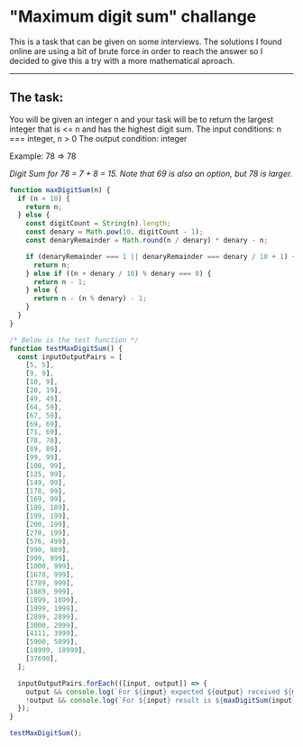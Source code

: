 # "Maximum digit sum" challange
This is a task that can be given on some interviews. The solutions I found online are using a bit of brute force in order to reach the answer so I decided to give this a try with a more mathematical aproach.

---

## The task:
You will be given an integer n and your task will be to return the largest integer that is <= n and has the highest digit sum.
The input conditions: n === integer, n > 0
The output condition: integer

Example: 78 => 78

_Digit Sum for 78 = 7 + 8 = 15. Note that 69 is also an option, but 78 is larger._

```javascript
function maxDigitSum(n) {
  if (n < 10) {
    return n;
  } else {
    const digitCount = String(n).length;
    const denary = Math.pow(10, digitCount - 1);
    const denaryRemainder = Math.round(n / denary) * denary - n;

    if (denaryRemainder === 1 || denaryRemainder === denary / 10 + 1) {
      return n;
    } else if ((n + denary / 10) % denary === 0) {
      return n - 1;
    } else {
      return n - (n % denary) - 1;
    }
  }
}

/* Below is the test function */
function testMaxDigitSum() {
  const inputOutputPairs = [
    [5, 5],
    [9, 9],
    [10, 9],
    [20, 19],
    [49, 49],
    [64, 59],
    [67, 59],
    [69, 69],
    [71, 69],
    [78, 78],
    [89, 89],
    [99, 99],
    [100, 99],
    [125, 99],
    [149, 99],
    [178, 99],
    [169, 99],
    [189, 189],
    [199, 199],
    [200, 199],
    [270, 199],
    [576, 499],
    [990, 989],
    [999, 999],
    [1000, 999],
    [1678, 999],
    [1789, 999],
    [1889, 999],
    [1899, 1899],
    [1999, 1999],
    [2899, 2899],
    [3000, 2999],
    [4111, 3999],
    [5900, 5899],
    [18999, 18999],
    [37690],
  ];

  inputOutputPairs.forEach(([input, output]) => {
    output && console.log(`For ${input} expected ${output} received ${maxDigitSum(input)}`);
    !output && console.log(`For ${input} result is ${maxDigitSum(input)}`);
  });
}

testMaxDigitSum();
```

